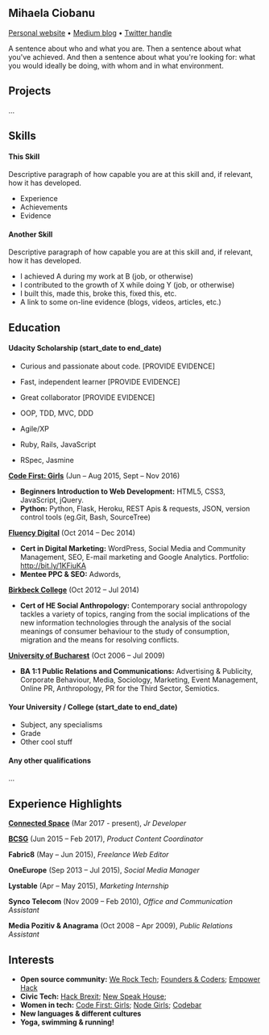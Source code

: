 ## Mihaela Ciobanu

[Personal website]() • [Medium blog](https://medium.com/@MyaElla) • [Twitter handle](https://twitter.com/MyaElla)

A sentence about who and what you are.
Then a sentence about what you've achieved.
And then a sentence about what you're looking for: what you would ideally be doing, with whom and in what environment.

## Projects
...

## Skills

#### This Skill

Descriptive paragraph of how capable you are at this skill and, if relevant, how it has developed.

- Experience
- Achievements
- Evidence

#### Another Skill

Descriptive paragraph of how capable you are at this skill and, if relevant, how it has developed.

- I achieved A during my work at B (job, or otherwise)
- I contributed to the growth of X while doing Y (job, or otherwise)
- I built this, made this, broke this, fixed this, etc.
- A link to some on-line evidence (blogs, videos, articles, etc.)

## Education

#### Udacity Scholarship (start_date to end_date)

- Curious and passionate about code. [PROVIDE EVIDENCE]
- Fast, independent learner [PROVIDE EVIDENCE]
- Great collaborator [PROVIDE EVIDENCE]

- OOP, TDD, MVC, DDD
- Agile/XP
- Ruby, Rails, JavaScript
- RSpec, Jasmine

**[Code First: Girls](http://www.codefirstgirls.org.uk/)** (Jun – Aug 2015, Sept – Nov 2016)
- **Beginners Introduction to Web Development:** HTML5, CSS3, JavaScript, jQuery.
- **Python:** Python, Flask, Heroku, REST Apis & requests, JSON, version control tools (eg.Git, Bash, SourceTree)

**[Fluency Digital](/)** (Oct 2014 – Dec 2014)
- **Cert in Digital Marketing:** WordPress, Social Media and Community Management, SEO, E-mail marketing and Google Analytics. Portfolio: http://bit.ly/1KFiuKA
- **Mentee PPC & SEO:** Adwords,

**[Birkbeck College](/)** (Oct 2012 – Jul 2014)
- **Cert of HE Social Anthropology:** Contemporary social anthropology tackles a variety of topics, ranging from the social implications of the new information technologies through the analysis of the social meanings of consumer behaviour to the study of consumption, migration and the means for resolving conflicts.

**[University of Bucharest](/)** (Oct 2006 – Jul 2009)
- **BA 1:1 Public Relations and Communications:** Advertising & Publicity, Corporate Behaviour, Media, Sociology, Marketing, Event Management, Online PR, Anthropology, PR for the Third Sector, Semiotics.

#### Your University / College (start_date to end_date)

- Subject, any specialisms
- Grade
- Other cool stuff

#### Any other qualifications
...



## Experience Highlights

**[Connected Space](http://www.codefirstgirls.org.uk/)** (Mar 2017 - present),
*Jr Developer*

**[BCSG](http://www.kcl.ac.uk/cultural/index.aspx)** (Jun 2015 – Feb 2017),
*Product Content Coordinator*

**Fabric8** (May – Jun 2015),
*Freelance Web Editor*

**OneEurope** (Sep 2013 – Jul 2015),
*Social Media Manager*

**Lystable** (Apr – May 2015),
*Marketing Internship*

**Synco Telecom** (Nov 2009 – Feb 2010),
*Office and Communication Assistant*

**Media Pozitiv & Anagrama** (Oct 2008 – Apr 2009),
*Public Relations Assistant*

## Interests

- **Open source community:** [We Rock Tech](http://werocktech.com/); [Founders & Coders](https://www.meetup.com/founderscoders/); [Empower Hack](http://empowerhack.io/)
- **Civic Tech:** [Hack Brexit](http://hackbrexit.org/); [New Speak House](https://www.nwspk.com/);
- **Women in tech:** [Code First: Girls](http://www.codefirstgirls.org.uk/); [Node Girls](http://nodegirls.io/); [Codebar](https://codebar.io/)
- **New languages & different cultures**
- **Yoga, swimming & running!**
